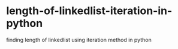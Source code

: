 # length-of-linkedlist-iteration-in-python
finding length of linkedlist using iteration method in python
